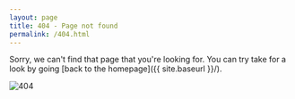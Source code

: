 ```yaml
---
layout: page
title: 404 - Page not found
permalink: /404.html
---
```


Sorry, we can't find that page that you're looking for. You can try take for a look by going [back to the homepage]({{ site.baseurl }}/).

![404](../images/404.gif)